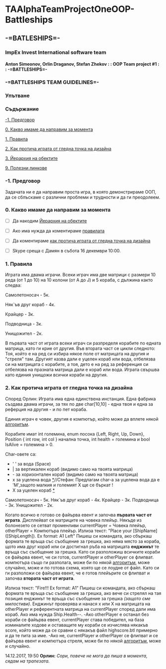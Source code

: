 ﻿# TAAlphaTeamProjectOneOOP-Battleships

## -=BATLESHIPS=-

### ImpEx Invest International software team

#### Anton Simeonov, Orlin Draganov, Stefan Zhekov : : OOP Team project #1 : : -=BATTLESHIPS=-

### -=BATTLESHIPS TEAM GUIDELINES=-

### Упътване

### Съдържание
[\-1. Предговор](#preface) 

[0. Какво имаме да направим за момента](#todos) 

[1. Правила](#rules) 

[2. Как протича играта от гледна точка на дизайна](#gameFlow) 

[3. Йерархия на обектите](#objHierarchy) 

[9. Полезни линкове](#usefulLinks) 

<a name="preface"></a>

### \-1. Предговор

Задачата ни е да направим проста игра, в която демонстрираме ООП, да се сблъскаме с различни проблеми и трудности и да ги преодолеем. 

<a name="todos"></a>

### 0. Какво имаме да направим за момента
 

- [ ] Да накодим [Йерархия на обектите](#objHierarchy)

- [ ] Ако има нужда да коментираме [правилата](#rules)

- [ ] Да коментираме [как протича играта от гледна точка на дизайна](#gameFlow)

- [ ] Skype среща с Дамян в събота 16 декември 10:00.

<a name="rules"></a>

### 1. Правила

Играта има двама играчи. Всеки играч има две матрици с размери 10 реда (от 1 до 10) на 10 колони (от A до J) и 5 кораба, с дължина както следва:

Самолетоносач - 5к.

Няк`ъв друг кораб - 4к.

Крайцер - 3к.

Подводница - 3к.

Унищожител - 2к.


В първата част от играта всеки играч си разпределя корабите по едната матрица, като ги крие от другия. 
Във втората част се цикли следното:
Тоя, който е на ред си избира някое поле от матрицата на другия и "стреля" там. Другият казва дали е уцелен кораб или вода, отбелязва си на матрицата с корабите, а тоя, дето е на ред за референция си отбелязва на празната матрица дали е кораб или вода.
Играта свършва като единия унищожи всички кораби на другия.

<a name="gameFlow"></a> 

### 2. Как протича играта от гледна точка на дизайна

Според Орлин:
Играта има една единствена инстанция. Една фабрика създава двама играчи, за тях по две char[10,10] \- една твоя и една за реферция на другия \- и по пет кораба. 

Единия играч е човек, другия е компютър, който може да вплете някой [алгоритъм](#algorithm). 

Корабите имат int големина, enum посока {Left, Right, Up, Down}, Position { int row, int col } начална точка, int health = големина и bool IsAlive = големина > 0.

Char\-овете са:

- \' \' за вода (Space)
- | за вертикален кораб \(видимо само на твоята матрица\)
- \- за хоризонтален кораб \(видимо само на твоята матрица\)
- x за уцелена вода [\*](#view)//Стефан: Предлагам char-a за уцелена вода да е 'М',защото малкия и големият Х ще се бъркат ! 
- X за уцелен кораб [\*](#view) 

Самолетоносач - 5к.
Няк`ъв друг кораб - 4к.
Крайцер - 3к.
Подводница - 3к.
Унищожител - 2к.

Когато всичко е готово се файърва евент и започва **първата част от играта**. Дисплейват се матриците на човека плейър. Някъде из болонезето се сетват променливи currentPlayer = Човека плейър, otherPlayer = Компютъра плейър.
Излиза текст: "Place your \[ShipName\] \(\[ShipLength\]\). Ex format: A1 Left"
Пишеш си командата, ако сбъркаш формата те връща със съобщение за грешка, ако няма място за кораба, щото има друг кораб или си достигнал ръба на матрицата **енджинът** те връща със съобщение за грешка. 
Като си разположиш всичките кораби се файърва евент, че си готов, currentPlayer и otherPlayer се флипват. компютъра също ги разполага, може би по някой [алгоритъм](#algorithm), може случайно, може и по готова схема, която ще се лоудне от файл.
Като си ги разположи се файърва евент, че е готов плейърите се флипват и започва **втората част от играта**.

Излиза текст: "Fire!!! Ex format: A1"
Пишеш си командата, ако сбъркаш формата те връща със съобщение за грешка, ако вече си стрелял на тая позиция енджинът те връща със съобщение за грешка *\(защото сме милостиви\)*. 
Енджинът проверява и нанася x или X на матрицата на otherPlayer и референтната матрица на currentPlayer според дали има кораб. Ако има нужда Ship.Health\-\-. 
-Ако otherPlayer е останал без кораби се файърва евент, currentPlayer става победител, на база изминалите ходове и оставащите му кораби се изчислява някакъв score, който може да се сравни с някакъв файл highscore.btl примерно и да те пита за име. 
-Ако не, currentPlayer и otherPlayer се флипват и се файърва евент и компютъра стреля, може би по някой [алгоритъм](#algorithm), може и случайно.

14.12.2017, 19:50 **Орлин:** *Сори, повече не мога да пиша в момента, сядам на трапезата.*